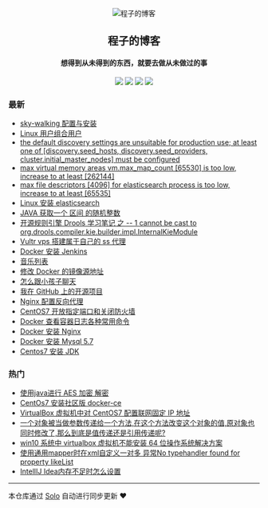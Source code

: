 <p align="center"><img alt="程子的博客" src="http://www.qiniudns.chengzime.com.cn/%E5%A4%B4%E5%83%8F"></p><h2 align="center">
程子的博客
</h2>

<h4 align="center">想得到从未得到的东西，就要去做从未做过的事</h4>
<p align="center"><a title="程子的博客" target="_blank" href="https://github.com/chengzime/solo-blog"><img src="https://img.shields.io/github/last-commit/chengzime/solo-blog.svg?style=flat-square&color=FF9900"></a>
<a title="GitHub repo size in bytes" target="_blank" href="https://github.com/chengzime/solo-blog"><img src="https://img.shields.io/github/repo-size/chengzime/solo-blog.svg?style=flat-square"></a>
<a title="Solo Version" target="_blank" href="https://github.com/b3log/solo/releases"><img src="https://img.shields.io/badge/solo-3.6.3-f1e05a.svg?style=flat-square&color=blueviolet"></a>
<a title="Hits" target="_blank" href="https://github.com/b3log/hits"><img src="https://hits.b3log.org/chengzime/solo-blog.svg"></a></p>

### 最新

* [sky-walking 配置与安装](https://www.chengzime.com.cn/articles/2019/10/29/1572341499170.html)
* [Linux 用户组合用户](https://www.chengzime.com.cn/articles/2019/10/29/1572333882648.html)
* [the default discovery settings are unsuitable for production use; at least one of [discovery.seed_hosts, discovery.seed_providers, cluster.initial_master_nodes] must be configured](https://www.chengzime.com.cn/articles/2019/10/28/1572256454510.html)
* [max virtual memory areas vm.max_map_count [65530] is too low, increase to at least [262144]](https://www.chengzime.com.cn/articles/2019/10/28/1572256100073.html)
* [max file descriptors [4096] for elasticsearch process is too low, increase to at least [65535]](https://www.chengzime.com.cn/articles/2019/10/28/1572255315321.html)
* [Linux 安装 elasticsearch](https://www.chengzime.com.cn/articles/2019/10/28/1572255044387.html)
* [JAVA 获取一个 区间 的随机整数](https://www.chengzime.com.cn/articles/2019/09/11/1568199355949.html)
* [开源规则引擎 Drools 学习笔记 之 -- 1 cannot be cast to org.drools.compiler.kie.builder.impl.InternalKieModule](https://www.chengzime.com.cn/articles/2019/09/11/1568195807017.html)
* [Vultr vps 搭建属于自己的 ss 代理](https://www.chengzime.com.cn/articles/2019/08/22/1566464030235.html)
* [Docker 安装 Jenkins](https://www.chengzime.com.cn/articles/2019/08/19/1566205996451.html)
* [音乐列表](https://www.chengzime.com.cn/articles/2019/08/19/1566202365980.html)
* [修改 Docker 的镜像源地址](https://www.chengzime.com.cn/articles/2019/08/19/1566196113907.html)
* [怎么跟小孩子聊天](https://www.chengzime.com.cn/articles/2019/08/17/1566022949151.html)
* [我在 GitHub 上的开源项目](https://www.chengzime.com.cn/my-github-repos)
* [Nginx 配置反向代理](https://www.chengzime.com.cn/articles/2019/08/15/1565864216388.html)
* [CentOS7 开放指定端口和关闭防火墙](https://www.chengzime.com.cn/articles/2019/08/15/1565852767719.html)
* [Docker 查看容器日志各种常用命令](https://www.chengzime.com.cn/articles/2019/08/13/1565693875276.html)
* [Docker 安装 Nginx](https://www.chengzime.com.cn/articles/2019/08/08/1565249176000.html)
* [Docker 安装 Mysql 5.7](https://www.chengzime.com.cn/articles/2019/08/07/1565175605000.html)
* [Centos7 安装 JDK](https://www.chengzime.com.cn/articles/2019/08/07/1565172836000.html)

### 热门

* [使用java进行  AES 加密 解密](https://www.chengzime.com.cn/articles/2017/08/30/1504061852000.html)
* [CentOs7 安装社区版 docker-ce](https://www.chengzime.com.cn/articles/2019/08/07/1565170875000.html)
* [VirtualBox 虚拟机中对 CentOS7 配置联网固定 IP 地址](https://www.chengzime.com.cn/articles/2019/08/02/1564712795000.html)
* [一个对象被当做参数传递给一个方法,在这个方法改变这个对象的值,原对象也同时修改了,那么到底是值传递还是引用传递呢?](https://www.chengzime.com.cn/articles/2019/07/08/1562575854000.html)
* [win10 系统中 virtualbox 虚拟机不能安装 64 位操作系统解决方案](https://www.chengzime.com.cn/articles/2019/08/01/1564626395000.html)
* [使用通用mapper时在xml自定义一对多 异常No typehandler found for property likeList](https://www.chengzime.com.cn/articles/2019/07/15/1563160495000.html)
* [IntellIJ Idea内存不足时怎么设置](https://www.chengzime.com.cn/articles/2019/08/06/1565083104000.html)



---

本仓库通过 [Solo](https://github.com/b3log/solo) 自动进行同步更新 ❤️ 
